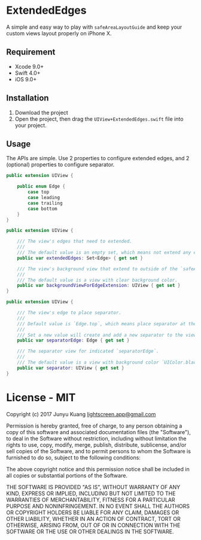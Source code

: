 # ExtendedEdges
A simple and easy way to play with `safeAreaLayoutGuide` and keep your custom views layout properly on iPhone X.


## Requirement
- Xcode 9.0+
- Swift 4.0+
- iOS 9.0+

## Installation
1. Download the project
2. Open the project, then drag the `UIView+ExtendedEdges.swift` file into your project.


## Usage
The APIs are simple.
Use 2 properties to configure extended edges, and 2 (optional) properties to configure separator.

``` swift
public extension UIView {

    public enum Edge {
        case top
        case leading
        case trailing
        case bottom
    }
}

public extension UIView {

    /// The view's edges that need to extended.
    ///
    /// The default value is an empty set, which means not extend any edges.
    public var extendedEdges: Set<Edge> { get set }

    /// The view's background view that extend to outside of the `safeAreaLayoutGuide`.
    ///
    /// The default value is a view with clear background color.
    public var backgroundViewForEdgeExtension: UIView { get set }
}

public extension UIView {

    /// The view's edge to place separator.
    ///
    /// Default value is `Edge.top`, which means place separator at the view's top edge.
    ///
    /// Set a new value will create and add a new separator to the view if current don't have one.
    public var separatorEdge: Edge { get set }

    /// The separator view for indicated `separatorEdge`.
    ///
    /// The default value is a view with background color `UIColor.black.withAlphaComponent(0.3)` (iOS standard separator color).
    public var separator: UIView { get set }
}
```

# License - MIT
Copyright (c) 2017 Junyu Kuang <lightscreen.app@gmail.com>

Permission is hereby granted, free of charge, to any person obtaining a copy
of this software and associated documentation files (the "Software"), to deal
in the Software without restriction, including without limitation the rights
to use, copy, modify, merge, publish, distribute, sublicense, and/or sell
copies of the Software, and to permit persons to whom the Software is
furnished to do so, subject to the following conditions:

The above copyright notice and this permission notice shall be included in all
copies or substantial portions of the Software.

THE SOFTWARE IS PROVIDED "AS IS", WITHOUT WARRANTY OF ANY KIND, EXPRESS OR
IMPLIED, INCLUDING BUT NOT LIMITED TO THE WARRANTIES OF MERCHANTABILITY,
FITNESS FOR A PARTICULAR PURPOSE AND NONINFRINGEMENT. IN NO EVENT SHALL THE
AUTHORS OR COPYRIGHT HOLDERS BE LIABLE FOR ANY CLAIM, DAMAGES OR OTHER
LIABILITY, WHETHER IN AN ACTION OF CONTRACT, TORT OR OTHERWISE, ARISING FROM,
OUT OF OR IN CONNECTION WITH THE SOFTWARE OR THE USE OR OTHER DEALINGS IN THE
SOFTWARE.
